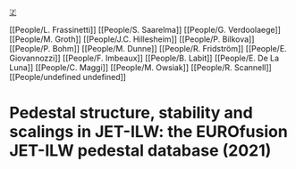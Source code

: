 [🇿](zotero://select/groups/5362326/items/KT38H92I)

[[People/L. Frassinetti]] [[People/S. Saarelma]] [[People/G. Verdoolaege]] [[People/M. Groth]] [[People/J.C. Hillesheim]] [[People/P. Bilkova]] [[People/P. Bohm]] [[People/M. Dunne]] [[People/R. Fridström]] [[People/E. Giovannozzi]] [[People/F. Imbeaux]] [[People/B. Labit]] [[People/E. De La Luna]] [[People/C. Maggi]] [[People/M. Owsiak]] [[People/R. Scannell]] [[People/undefined undefined]] 
# Pedestal structure, stability and scalings in JET-ILW: the EUROfusion JET-ILW pedestal database (2021)

